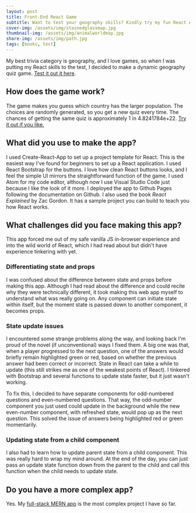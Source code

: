 ```yaml
---
layout: post
title: Front-End React Game
subtitle: Want to test your geography skills? Kindly try my fun React App
cover-img: /assets/img/stainedglassmap.jpg
thumbnail-img: /assets/img/animalworldmap.jpg
share-img: /assets/img/path.jpg
tags: [books, test]
---
```


My best trivia category is geography, and I love games, so when I was putting my React skills to the test, I decided to make a dynamic geography quiz game. [Test it out it here](https://tomrains.github.io/populations-game/). 

## How does the game work? 
The game makes you guess which country has the larger population. The choices are randomly generated, so you get a new quiz every time. The chances of getting the same quiz is approximately 1 in 4.8241784e+22. [Try it out if you like.](https://tomrains.github.io/populations-game/)

## What did you use to make the app?
I used Create-React-App to set up a project template for React. This is the easiest way I've found for beginners to set up a React application. I used React Bootstrap for the buttons. I love how clean React buttons looks, and I feel the simple UI mirrors the straightforward function of the game. I used Atom for my code editor, although now I use Visual Studio Code just because I like the look of it more. I deployed the app to Github Pages following the documentation on Github. I also used the book _React Explained_ by Zac Gordon. It has a sample project you can build to teach you how React works.

## What challenges did you face making this app?
This app forced me out of my safe vanilla JS in-browser experience and into the wild world of React, which I had read about but didn't have experience tinkering with yet.

### Differentiating state and props
I was confused about the difference between state and props before making this app. Although I had read about the difference and could recite why they were technically different, it took making this web app myself to understand what was really going on. Any component can initiate state within itself, but the moment state is passed down to another component, it becomes props.

### State update issues
I encountered some strange problems along the way, and looking back I'm proud of the novel (if unconventional) ways I fixed them. A big one was that, when a player progressed to the next question, one of the answers would briefly remain highlighted green or red, based on whether the previous answer had been correct or incorrect. State in React can take a while to update (this still strikes me as one of the weakest points of React). I tinkered with Bootstrap and several functions to update state faster, but it just wasn't working. 

To fix this, I decided to have separate components for odd-numbered questions and even-numbered questions. That way, the odd-number component you just used could update in the background while the new even-number component, with refreshed state, would pop up as the next question. This solved the issue of answers being highlighted red or green momentarily. 

### Updating state from a child component
I also had to learn how to update parent state from a child component. This was really hard to wrap my mind around. At the end of the day, you can just pass an update state function down from the parent to the child and call this function when the child needs to update state.

## Do you have a more complex app?
Yes. My [full-stack MERN app](https://tomrains.github.io/2020-10-31-full-stack-mern-app/) is the most complex project I have so far.
